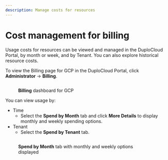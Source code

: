 ```yaml
---
description: Manage costs for resources
---
```


# Cost management for billing

Usage costs for resources can be viewed and managed in the DuploCloud Portal, by month or week, and by Tenant. You can also explore historical resource costs.&#x20;

To view the Billing page for GCP in the DuploCloud Portal, click **Administrator** -> **Billing**. &#x20;

<div align="left">

<figure><img src="../../.gitbook/assets/GCP_Billing.png" alt=""><figcaption><p><strong>Billing</strong> dashboard for GCP</p></figcaption></figure>

</div>

You can view usage by:

* Time
  * Select the **Spend by Month** tab and click **More Details** to display monthly and weekly spending options. &#x20;
* Tenant
  * Select the **Spend by Tenant** tab.

<div align="left">

<figure><img src="../../.gitbook/assets/GCP_Week_Month_billing.png" alt=""><figcaption><p><strong>Spend by Month</strong> tab with monthly and weekly options displayed</p></figcaption></figure>

</div>

